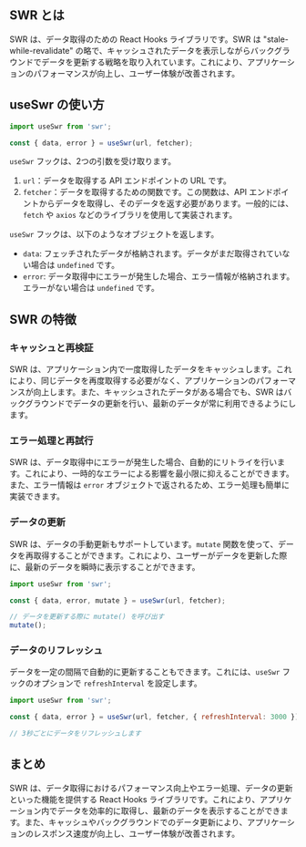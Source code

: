 ## SWR とは

SWR は、データ取得のための React Hooks ライブラリです。SWR は "stale-while-revalidate" の略で、キャッシュされたデータを表示しながらバックグラウンドでデータを更新する戦略を取り入れています。これにより、アプリケーションのパフォーマンスが向上し、ユーザー体験が改善されます。

## useSwr の使い方

```javascript
import useSwr from 'swr';

const { data, error } = useSwr(url, fetcher);
```

`useSwr` フックは、2つの引数を受け取ります。

1. `url`：データを取得する API エンドポイントの URL です。
2. `fetcher`：データを取得するための関数です。この関数は、API エンドポイントからデータを取得し、そのデータを返す必要があります。一般的には、`fetch` や `axios` などのライブラリを使用して実装されます。

`useSwr` フックは、以下のようなオブジェクトを返します。

- `data`: フェッチされたデータが格納されます。データがまだ取得されていない場合は `undefined` です。
- `error`: データ取得中にエラーが発生した場合、エラー情報が格納されます。エラーがない場合は `undefined` です。

## SWR の特徴

### キャッシュと再検証

SWR は、アプリケーション内で一度取得したデータをキャッシュします。これにより、同じデータを再度取得する必要がなく、アプリケーションのパフォーマンスが向上します。また、キャッシュされたデータがある場合でも、SWR はバックグラウンドでデータの更新を行い、最新のデータが常に利用できるようにします。

### エラー処理と再試行

SWR は、データ取得中にエラーが発生した場合、自動的にリトライを行います。これにより、一時的なエラーによる影響を最小限に抑えることができます。また、エラー情報は `error` オブジェクトで返されるため、エラー処理も簡単に実装できます。

### データの更新

SWR は、データの手動更新もサポートしています。`mutate` 関数を使って、データを再取得することができます。これにより、ユーザーがデータを更新した際に、最新のデータを瞬時に表示することができます。

```javascript
import useSwr from 'swr';

const { data, error, mutate } = useSwr(url, fetcher);

// データを更新する際に mutate() を呼び出す
mutate();
```

### データのリフレッシュ

データを一定の間隔で自動的に更新することもできます。これには、`useSwr` フックのオプションで `refreshInterval` を設定します。

```javascript
import useSwr from 'swr';

const { data, error } = useSwr(url, fetcher, { refreshInterval: 3000 });

// 3秒ごとにデータをリフレッシュします
```

## まとめ

SWR は、データ取得におけるパフォーマンス向上やエラー処理、データの更新といった機能を提供する React Hooks ライブラリです。これにより、アプリケーション内でデータを効率的に取得し、最新のデータを表示することができます。また、キャッシュやバックグラウンドでのデータ更新により、アプリケーションのレスポンス速度が向上し、ユーザー体験が改善されます。
